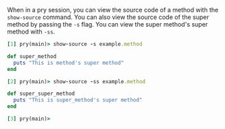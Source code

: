 When in a pry session, you can view the source code of a method with the `show-source` command. You can also view the source code of the super method by passing the `-s` flag. You can view the super method's super method with `-ss`.

```ruby
[1] pry(main)> show-source -s example.method

def super_method
  puts "This is method's super method"
end

[2] pry(main)> show-source -ss example.method

def super_super_method
  puts "This is super_method's super method"
end

[3] pry(main)>
```
